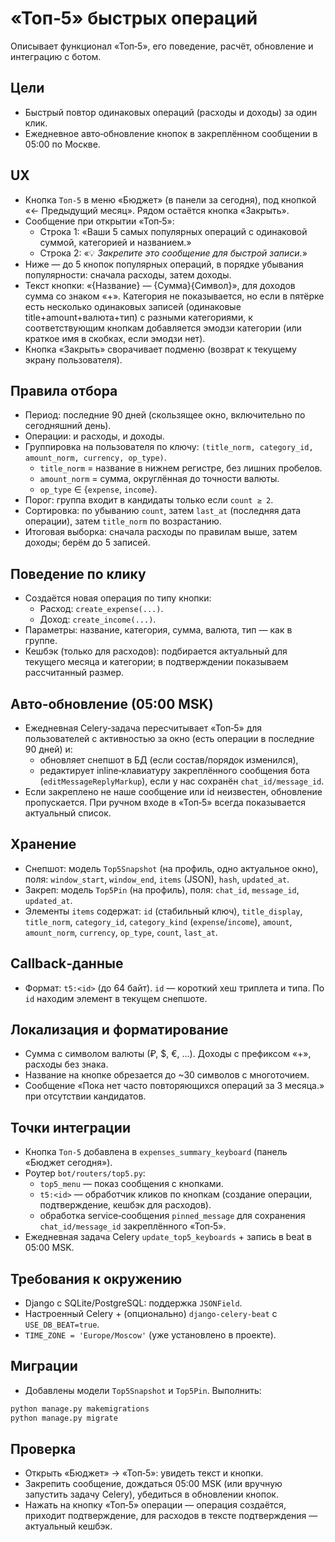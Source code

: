 # «Топ‑5» быстрых операций

Описывает функционал «Топ‑5», его поведение, расчёт, обновление и интеграцию с ботом.

## Цели
- Быстрый повтор одинаковых операций (расходы и доходы) за один клик.
- Ежедневное авто‑обновление кнопок в закреплённом сообщении в 05:00 по Москве.

## UX
- Кнопка `Топ‑5` в меню «Бюджет» (в панели за сегодня), под кнопкой «← Предыдущий месяц». Рядом остаётся кнопка «Закрыть».
- Сообщение при открытии «Топ‑5»:
  - Строка 1: «Ваши 5 самых популярных операций с одинаковой суммой, категорией и названием.»
  - Строка 2: «💡 _Закрепите это сообщение для быстрой записи._»
- Ниже — до 5 кнопок популярных операций, в порядке убывания популярности: сначала расходы, затем доходы.
- Текст кнопки: «{Название} — {Сумма}{Символ}», для доходов сумма со знаком «+». Категория не показывается, но если в пятёрке есть несколько одинаковых записей (одинаковые title+amount+валюта+тип) с разными категориями, к соответствующим кнопкам добавляется эмодзи категории (или краткое имя в скобках, если эмодзи нет).
- Кнопка «Закрыть» сворачивает подменю (возврат к текущему экрану пользователя).

## Правила отбора
- Период: последние 90 дней (скользящее окно, включительно по сегодняшний день).
- Операции: и расходы, и доходы.
- Группировка на пользователя по ключу: `(title_norm, category_id, amount_norm, currency, op_type)`.
  - `title_norm` = название в нижнем регистре, без лишних пробелов.
  - `amount_norm` = сумма, округлённая до точности валюты.
  - `op_type` ∈ {`expense`, `income`}.
- Порог: группа входит в кандидаты только если `count ≥ 2`.
- Сортировка: по убыванию `count`, затем `last_at` (последняя дата операции), затем `title_norm` по возрастанию.
- Итоговая выборка: сначала расходы по правилам выше, затем доходы; берём до 5 записей.

## Поведение по клику
- Создаётся новая операция по типу кнопки:
  - Расход: `create_expense(...)`.
  - Доход: `create_income(...)`.
- Параметры: название, категория, сумма, валюта, тип — как в группе.
- Кешбэк (только для расходов): подбирается актуальный для текущего месяца и категории; в подтверждении показываем рассчитанный размер.

## Авто‑обновление (05:00 MSK)
- Ежедневная Celery‑задача пересчитывает «Топ‑5» для пользователей с активностью за окно (есть операции в последние 90 дней) и:
  - обновляет снепшот в БД (если состав/порядок изменился),
  - редактирует inline‑клавиатуру закреплённого сообщения бота (`editMessageReplyMarkup`), если у нас сохранён `chat_id/message_id`.
- Если закреплено не наше сообщение или id неизвестен, обновление пропускается. При ручном входе в «Топ‑5» всегда показывается актуальный список.

## Хранение
- Снепшот: модель `Top5Snapshot` (на профиль, одно актуальное окно), поля: `window_start`, `window_end`, `items` (JSON), `hash`, `updated_at`.
- Закреп: модель `Top5Pin` (на профиль), поля: `chat_id`, `message_id`, `updated_at`.
- Элементы `items` содержат: `id` (стабильный ключ), `title_display`, `title_norm`, `category_id`, `category_kind` (`expense`/`income`), `amount`, `amount_norm`, `currency`, `op_type`, `count`, `last_at`.

## Callback‑данные
- Формат: `t5:<id>` (до 64 байт). `id` — короткий хеш триплета и типа. По `id` находим элемент в текущем снепшоте.

## Локализация и форматирование
- Сумма с символом валюты (₽, $, €, …). Доходы с префиксом «+», расходы без знака.
- Название на кнопке обрезается до ~30 символов с многоточием.
- Сообщение «Пока нет часто повторяющихся операций за 3 месяца.» при отсутствии кандидатов.

## Точки интеграции
- Кнопка `Топ‑5` добавлена в `expenses_summary_keyboard` (панель «Бюджет сегодня»).
- Роутер `bot/routers/top5.py`:
  - `top5_menu` — показ сообщения с кнопками.
  - `t5:<id>` — обработчик кликов по кнопкам (создание операции, подтверждение, кешбэк для расходов).
  - обработка service‑сообщения `pinned_message` для сохранения `chat_id/message_id` закреплённого «Топ‑5».
- Ежедневная задача Celery `update_top5_keyboards` + запись в beat в 05:00 MSK.

## Требования к окружению
- Django с SQLite/PostgreSQL: поддержка `JSONField`.
- Настроенный Celery + (опционально) `django‑celery‑beat` с `USE_DB_BEAT=true`.
- `TIME_ZONE = 'Europe/Moscow'` (уже установлено в проекте).

## Миграции
- Добавлены модели `Top5Snapshot` и `Top5Pin`. Выполнить:

```bash
python manage.py makemigrations
python manage.py migrate
```

## Проверка
- Открыть «Бюджет» → «Топ‑5»: увидеть текст и кнопки.
- Закрепить сообщение, дождаться 05:00 MSK (или вручную запустить задачу Celery), убедиться в обновлении кнопок.
- Нажать на кнопку «Топ‑5» операции — операция создаётся, приходит подтверждение, для расходов в тексте подтверждения — актуальный кешбэк.

